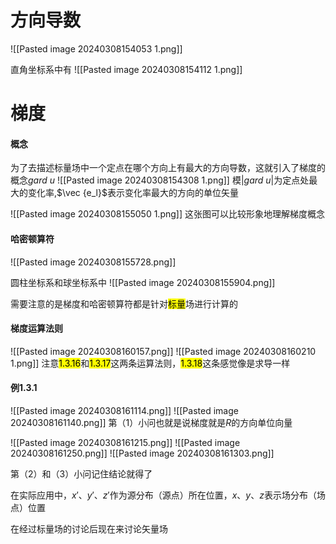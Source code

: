 # 方向导数
![[Pasted image 20240308154053 1.png]]

直角坐标系中有
![[Pasted image 20240308154112 1.png]]

# 梯度
#### 概念
为了去描述标量场中一个定点在哪个方向上有最大的方向导数，这就引入了梯度的概念$gard\ u$
![[Pasted image 20240308154308 1.png]]
模$|gard\ u|$为定点处最大的变化率,$\vec {e_l}$表示变化率最大的方向的单位矢量


![[Pasted image 20240308155050 1.png]]
这张图可以比较形象地理解梯度概念

#### 哈密顿算符
![[Pasted image 20240308155728.png]]

圆柱坐标系和球坐标系中
![[Pasted image 20240308155904.png]]

需要注意的是梯度和哈密顿算符都是针对<mark class="hltr-orange">标量</mark>场进行计算的

#### 梯度运算法则
![[Pasted image 20240308160157.png]]
![[Pasted image 20240308160210 1.png]]
注意<mark class="hltr-blue">1.3.16</mark>和<mark class="hltr-blue">1.3.17</mark>这两条运算法则，<mark class="hltr-blue">1.3.18</mark>这条感觉像是求导一样

#### 例1.3.1
![[Pasted image 20240308161114.png]]
![[Pasted image 20240308161140.png]]
第（1）小问也就是说梯度就是$R$的方向单位向量

![[Pasted image 20240308161215.png]]
![[Pasted image 20240308161250.png]]
![[Pasted image 20240308161303.png]]

第（2）和（3）小问记住结论就得了

在实际应用中，$x'$、$y'$、$z'$作为源分布（源点）所在位置，$x$、$y$、$z$表示场分布（场点）位置

在经过标量场的讨论后现在来讨论矢量场

